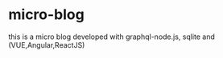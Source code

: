 # micro-blog
this is  a micro blog developed with graphql-node.js, sqlite and (VUE,Angular,ReactJS)
